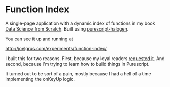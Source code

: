 # Function Index

A single-page application
with a dynamic index of functions in my book
<a href="https://github.com/joelgrus/data-science-from-scratch">Data Science from Scratch</a>.
Built using
<a href="https://github.com/slamdata/purescript-halogen">purescript-halogen</a>.

You can see it up and running at

<a href="http://joelgrus.com/experiments/function-index/">http://joelgrus.com/experiments/function-index/</a>

I built this for two reasons. First, because my loyal readers
<a href="https://github.com/joelgrus/data-science-from-scratch/issues/21">requested it</a>.
And second, because I'm trying to learn how to build things in Purescript.

It turned out to be sort of a pain, mostly because I had a hell of a time implementing
the onKeyUp logic.
